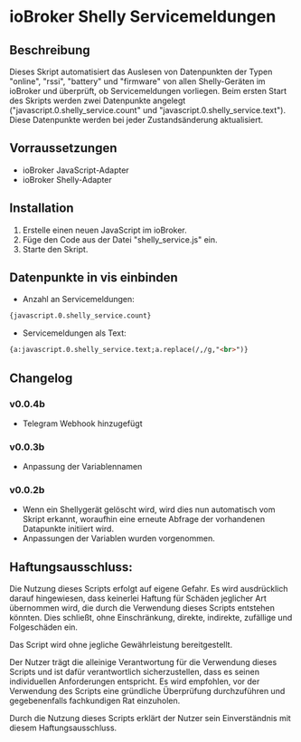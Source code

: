 # ioBroker Shelly Servicemeldungen

## Beschreibung
Dieses Skript automatisiert das Auslesen von Datenpunkten der Typen "online", "rssi", "battery" und "firmware" von allen Shelly-Geräten im ioBroker und überprüft, ob Servicemeldungen vorliegen. Beim ersten Start des Skripts werden zwei Datenpunkte angelegt ("javascript.0.shelly_service.count" und "javascript.0.shelly_service.text"). Diese Datenpunkte werden bei jeder Zustandsänderung aktualisiert.

## Vorraussetzungen
- ioBroker JavaScript-Adapter
- ioBroker Shelly-Adapter

## Installation
1. Erstelle einen neuen JavaScript im ioBroker.
2. Füge den Code aus der Datei "shelly_service.js" ein.
3. Starte den Skript.

## Datenpunkte in vis einbinden
- Anzahl an Servicemeldungen:
```html
{javascript.0.shelly_service.count}
````
- Servicemeldungen als Text:
```html
{a:javascript.0.shelly_service.text;a.replace(/,/g,"<br>")}
```

## Changelog
### v0.0.4b 
- Telegram Webhook hinzugefügt

### v0.0.3b
- Anpassung der Variablennamen

### v0.0.2b
- Wenn ein Shellygerät gelöscht wird, wird dies nun automatisch vom Skript erkannt, woraufhin eine erneute Abfrage der vorhandenen Datapunkte initiiert wird.
- Anpassungen der Variablen wurden vorgenommen.

## Haftungsausschluss:
Die Nutzung dieses Scripts erfolgt auf eigene Gefahr. Es wird ausdrücklich darauf hingewiesen, dass keinerlei Haftung für Schäden jeglicher Art übernommen wird, die durch die Verwendung dieses Scripts entstehen könnten. Dies schließt, ohne Einschränkung, direkte, indirekte, zufällige und Folgeschäden ein.

Das Script wird ohne jegliche Gewährleistung bereitgestellt.

Der Nutzer trägt die alleinige Verantwortung für die Verwendung dieses Scripts und ist dafür verantwortlich sicherzustellen, dass es seinen individuellen Anforderungen entspricht. Es wird empfohlen, vor der Verwendung des Scripts eine gründliche Überprüfung durchzuführen und gegebenenfalls fachkundigen Rat einzuholen.

Durch die Nutzung dieses Scripts erklärt der Nutzer sein Einverständnis mit diesem Haftungsausschluss.
